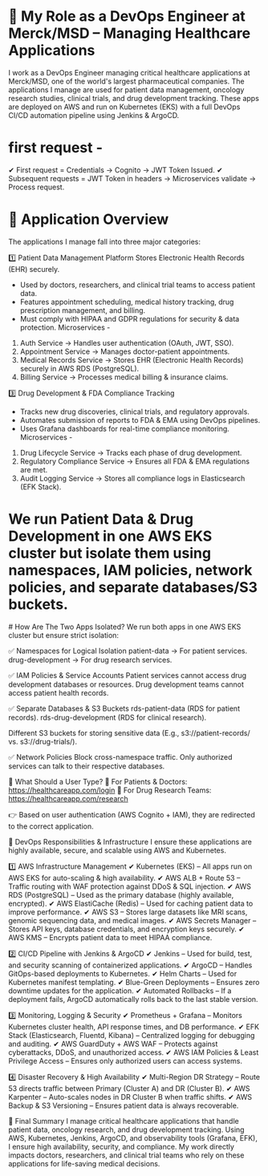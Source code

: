 # 🚀 My Role as a DevOps Engineer at Merck/MSD – Managing Healthcare Applications
I work as a DevOps Engineer managing critical healthcare applications at Merck/MSD, one of the world's largest pharmaceutical companies. The applications I manage are used for patient data management, oncology research studies, clinical trials, and drug development tracking. These apps are deployed on AWS and run on Kubernetes (EKS) with a full DevOps CI/CD automation pipeline using Jenkins & ArgoCD.

# first request - 
✔ First request = Credentials → Cognito → JWT Token Issued.
✔ Subsequent requests = JWT Token in headers → Microservices validate → Process request. 

# 📌 Application Overview
The applications I manage fall into three major categories:

1️⃣ Patient Data Management Platform
Stores Electronic Health Records (EHR) securely.
- Used by doctors, researchers, and clinical trial teams to access patient data.
- Features appointment scheduling, medical history tracking, drug prescription management, and billing.
- Must comply with HIPAA and GDPR regulations for security & data protection.
Microservices - 
1. Auth Service → Handles user authentication (OAuth, JWT, SSO).
2. Appointment Service → Manages doctor-patient appointments.
3. Medical Records Service → Stores EHR (Electronic Health Records) securely in AWS RDS (PostgreSQL).
4. Billing Service → Processes medical billing & insurance claims.

3️⃣ Drug Development & FDA Compliance Tracking
- Tracks new drug discoveries, clinical trials, and regulatory approvals.
- Automates submission of reports to FDA & EMA using DevOps pipelines.
- Uses Grafana dashboards for real-time compliance monitoring.
Microservices - 
1. Drug Lifecycle Service → Tracks each phase of drug development.
2. Regulatory Compliance Service → Ensures all FDA & EMA regulations are met.
3. Audit Logging Service → Stores all compliance logs in Elasticsearch (EFK Stack).

# We run Patient Data & Drug Development in one AWS EKS cluster but isolate them using namespaces, IAM policies, network policies, and separate databases/S3 buckets.
# How Are The Two Apps Isolated?
We run both apps in one AWS EKS cluster but ensure strict isolation:

✅ Namespaces for Logical Isolation
patient-data → For patient services.
drug-development → For drug research services.

✅ IAM Policies & Service Accounts
Patient services cannot access drug development databases or resources.
Drug development teams cannot access patient health records.

✅ Separate Databases & S3 Buckets
rds-patient-data (RDS for patient records).
rds-drug-development (RDS for clinical research).

Different S3 buckets for storing sensitive data (E.g., s3://patient-records/ vs. s3://drug-trials/).

✅ Network Policies
Block cross-namespace traffic.
Only authorized services can talk to their respective databases.

🔹 What Should a User Type?
🔹 For Patients & Doctors: https://healthcareapp.com/login
🔹 For Drug Research Teams: https://healthcareapp.com/research

👉 Based on user authentication (AWS Cognito + IAM), they are redirected to the correct application.

📌 DevOps Responsibilities & Infrastructure
I ensure these applications are highly available, secure, and scalable using AWS and Kubernetes.

1️⃣ AWS Infrastructure Management
✔ Kubernetes (EKS) – All apps run on AWS EKS for auto-scaling & high availability.
✔ AWS ALB + Route 53 – Traffic routing with WAF protection against DDoS & SQL injection.
✔ AWS RDS (PostgreSQL) – Used as the primary database (highly available, encrypted).
✔ AWS ElastiCache (Redis) – Used for caching patient data to improve performance.
✔ AWS S3 – Stores large datasets like MRI scans, genomic sequencing data, and medical images.
✔ AWS Secrets Manager – Stores API keys, database credentials, and encryption keys securely.
✔ AWS KMS – Encrypts patient data to meet HIPAA compliance.

2️⃣ CI/CD Pipeline with Jenkins & ArgoCD
✔ Jenkins – Used for build, test, and security scanning of containerized applications.
✔ ArgoCD – Handles GitOps-based deployments to Kubernetes.
✔ Helm Charts – Used for Kubernetes manifest templating.
✔ Blue-Green Deployments – Ensures zero downtime updates for the application.
✔ Automated Rollbacks – If a deployment fails, ArgoCD automatically rolls back to the last stable version.

3️⃣ Monitoring, Logging & Security
✔ Prometheus + Grafana – Monitors Kubernetes cluster health, API response times, and DB performance.
✔ EFK Stack (Elasticsearch, Fluentd, Kibana) – Centralized logging for debugging and auditing.
✔ AWS GuardDuty + AWS WAF – Protects against cyberattacks, DDoS, and unauthorized access.
✔ AWS IAM Policies & Least Privilege Access – Ensures only authorized users can access systems.

4️⃣ Disaster Recovery & High Availability
✔ Multi-Region DR Strategy – Route 53 directs traffic between Primary (Cluster A) and DR (Cluster B).
✔ AWS Karpenter – Auto-scales nodes in DR Cluster B when traffic shifts.
✔ AWS Backup & S3 Versioning – Ensures patient data is always recoverable.

📌 Final Summary
I manage critical healthcare applications that handle patient data, oncology research, and drug development tracking. Using AWS, Kubernetes, Jenkins, ArgoCD, and observability tools (Grafana, EFK), I ensure high availability, security, and compliance. My work directly impacts doctors, researchers, and clinical trial teams who rely on these applications for life-saving medical decisions.

